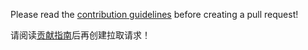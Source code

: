 Please read the [contribution guidelines](./CONTRIBUTING.md) before creating a pull request!

请阅读[贡献指南](./CONTRIBUTING.md)后再创建拉取请求！
